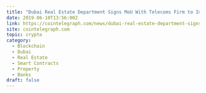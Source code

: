 ```yaml
---
title: "Dubai Real Estate Department Signs MoU With Telecoms Firm to Implement Blockchain"
date: 2019-06-10T13:56:00Z
link: https://cointelegraph.com/news/dubai-real-estate-department-signs-mou-with-telecoms-firm-to-implement-blockchain?utm_medium=RSS&utm_source=hune
site: cointelegraph.com
topic: crypto
category:
  - Blockchain
  - Dubai
  - Real Estate
  - Smart Contracts
  - Property
  - Banks
draft: false
---
```

